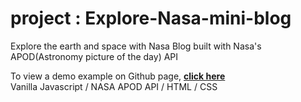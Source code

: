 # project : Explore-Nasa-mini-blog
Explore the earth and space with Nasa Blog built with Nasa's APOD(Astronomy picture of the day) API

To view a demo example on Github page, **[click here](https://criscrispy.github.io/Explore-Nasa-mini-blog/)**\
Vanilla Javascript / NASA APOD API / HTML / CSS
